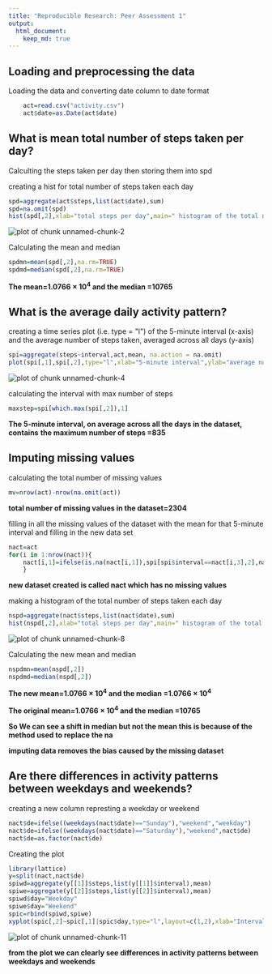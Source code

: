 ```yaml
---
title: "Reproducible Research: Peer Assessment 1"
output: 
  html_document:
    keep_md: true
---
```



## Loading and preprocessing the data

Loading the data and converting date column to date format

```r
    act=read.csv("activity.csv")
    act$date=as.Date(act$date)
```


## What is mean total number of steps taken per day?

Calculting the steps taken per day then storing them into spd

creating a hist for total number of steps taken each day

```r
spd=aggregate(act$steps,list(act$date),sum)
spd=na.omit(spd)
hist(spd[,2],xlab="total steps per day",main=" histogram of the total number of steps taken each day")
```

![plot of chunk unnamed-chunk-2](figure/unnamed-chunk-2.png) 


Calculating the mean and median

```r
spdmn=mean(spd[,2],na.rm=TRUE)
spdmd=median(spd[,2],na.rm=TRUE)
```
**The mean=1.0766 &times; 10<sup>4</sup> and the median =10765**





## What is the average daily activity pattern?

creating a  time series plot (i.e. type = "l") of the 5-minute interval (x-axis) and the average number of steps taken, averaged across all days (y-axis)

```r
spi=aggregate(steps~interval,act,mean, na.action = na.omit)
plot(spi[,1],spi[,2],type="l",xlab="5-minute interval",ylab="average number of steps taken, averaged across all days")
```

![plot of chunk unnamed-chunk-4](figure/unnamed-chunk-4.png) 

calculating the interval with max number of steps

```r
maxstep=spi[which.max(spi[,2]),1]
```

**The 5-minute interval, on average across all the days in the dataset, contains** **the maximum number of steps =835**
 
 
 
 
## Imputing missing values

calculating the total number of missing values

```r
mv=nrow(act)-nrow(na.omit(act))
```
**total number of missing values in the dataset=2304**

filling in all the missing values of the dataset with the mean for that 5-minute interval and filling in the new data set

```r
nact=act
for(i in 1:nrow(nact)){
    nact[i,1]=ifelse(is.na(nact[i,1]),spi[spi$interval==nact[i,3],2],nact[i,1])
    }
```

**new dataset created is called nact which has no missing values**

making a histogram of the total number of steps taken each day

```r
nspd=aggregate(nact$steps,list(nact$date),sum)
hist(nspd[,2],xlab="total steps per day",main=" histogram of the total number of steps taken each day")
```

![plot of chunk unnamed-chunk-8](figure/unnamed-chunk-8.png) 

Calculating the new mean and median

```r
nspdmn=mean(nspd[,2])
nspdmd=median(nspd[,2])
```
**The new mean=1.0766 &times; 10<sup>4</sup> and the median =1.0766 &times; 10<sup>4</sup>**

**The original mean=1.0766 &times; 10<sup>4</sup> and the median =10765**

**So We can see a shift in median but not the mean this is because of the method used to replace the na**


**imputing data removes the bias caused by the missing dataset**

## Are there differences in activity patterns between weekdays and weekends?

creating a new column represting a weekday or weekend

```r
nact$de=ifelse((weekdays(nact$date)=="Sunday"),"weekend","weekday")
nact$de=ifelse((weekdays(nact$date)=="Saturday"),"weekend",nact$de)
nact$de=as.factor(nact$de)
```


Creating the plot

```r
library(lattice)
y=split(nact,nact$de)
spiwd=aggregate(y[[1]]$steps,list(y[[1]]$interval),mean)
spiwe=aggregate(y[[2]]$steps,list(y[[2]]$interval),mean)
spiwd$day="Weekday"
spiwe$day="Weekend"
spic=rbind(spiwd,spiwe)
xyplot(spic[,2]~spic[,1]|spic$day,type="l",layout=c(1,2),xlab="Interval",ylab="Number of steps")
```

![plot of chunk unnamed-chunk-11](figure/unnamed-chunk-11.png) 


**from the plot we can clearly see differences in activity patterns between weekdays and weekends**

